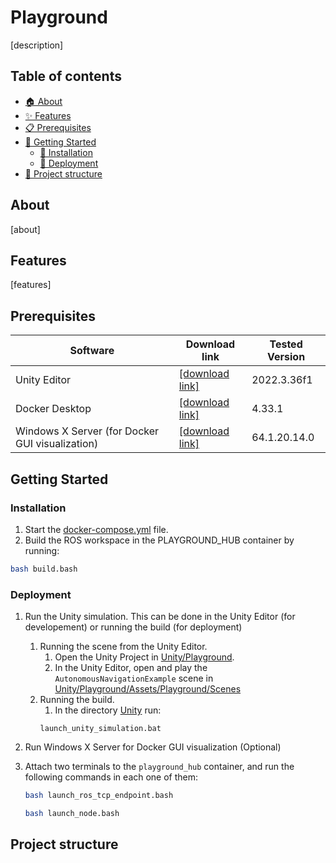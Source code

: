 # Playground

[description]

## Table of contents
- [🏠 About]()
- [✨ Features](#features)
- [📋 Prerequisites](#prerequisites)
- [📖 Getting Started](#getting-started)
    - [🔧 Installation](#installation)
    - [🚀 Deployment](#deployment)
- [📁 Project structure](#project-structure)

## About
[about]


## Features
[features]


## Prerequisites

| Software                                        | Download link                                                      | Tested Version |
|-------------------------------------------------|--------------------------------------------------------------------|----------------|
| Unity Editor                                    | [[download link]](https://unity.com/download)                      | 2022.3.36f1    |
| Docker Desktop                                  | [[download link]](https://www.docker.com/products/docker-desktop/) | 4.33.1         |
| Windows X Server (for Docker GUI visualization) | [[download link]](https://sourceforge.net/projects/vcxsrv/)        | 64.1.20.14.0   |


## Getting Started

### Installation

1. Start the [docker-compose.yml](./Docker/docker-compose.yml) file.
2. Build the ROS workspace in the PLAYGROUND_HUB container by running:

```bash
bash build.bash
```

### Deployment

1. Run the Unity simulation. This can be done in the Unity Editor (for developement) or running the build (for deployment)
    1. Running the scene from the Unity Editor.
        1. Open the Unity Project in [Unity/Playground](./Unity/Playground/).
        2. In the Unity Editor, open and play the `AutonomousNavigationExample` scene in [Unity/Playground/Assets/Playground/Scenes](./Unity/Playground/Assets/Playground/Scenes)
    2. Running the build.
        1. In the directory [Unity](./Unity/) run:
        ```
        launch_unity_simulation.bat
        ```

3. Run Windows X Server for Docker GUI visualization (Optional)
4. Attach two terminals to the `playground_hub` container, and run the following commands in each one of them:
    ```bash
    bash launch_ros_tcp_endpoint.bash
    ```
    ```bash
    bash launch_node.bash
    ```

## Project structure





